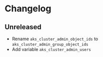 # Changelog

## Unreleased

- Rename `aks_cluster_admin_object_ids` to `aks_cluster_admin_group_object_ids`
- Add variable `aks_cluster_admin_users`
